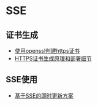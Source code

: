 # SSE

## 证书生成

- [使用openssl创建https证书](https://cloud.tencent.com/developer/article/1548350)
- [HTTPS证书生成原理和部署细节](https://www.barretlee.com/blog/2015/10/05/how-to-build-a-https-server/)

## SSE使用

- [基于SSE的即时更新方案](https://juejin.cn/post/7295750874181894195)
